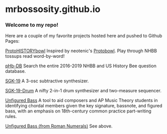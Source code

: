 # mrbossosity.github.io
### Welcome to my repo!
Here are a couple of my favorite projects hosted here and pushed to Github Pages:

[ProtoHISTORYbowl](https://mrbossosity.github.io/2.0/2.1.html) Inspired by neotenic's [Protobowl](https://protobowl.com). Play through NHBB tossups read word-by-word!

[pHb-DB](https://mrbossosity.github.io/2.0/phb-db.html) Search the entire 2016-2019 NHBB and US History Bee question database.

[SGK-19](https://mrbossosity.github.io/sgk-cv19/synth.html) A 3-osc subtractive synthesizer.

[SGK-19-Drum](https://mrbossosity.github.io/sgk-cv19/drum.html)  A nifty 2-in-1 drum synthesizer and two-measure sequencer.

[Unfigured Bass](https://mrbossosity.github.io/ap_mt/unfigured-bass.html) A tool to aid composers and AP Music Theory students in identifying chordal members given the key signature, bassnote, and figured bass, with an emphasis on 18th-century common practice part-writing rules. 

[Unfigured Bass (from Roman Numerals)](https://mrbossosity.github.io/ap_mt/unfigured-bass-roman.html) See above.

